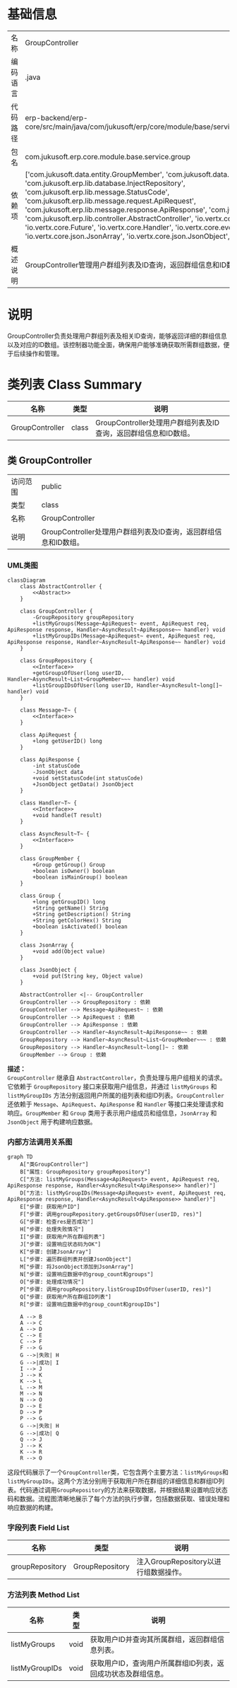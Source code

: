# 基础信息

|      |      |
|------|------|
| 名称 | GroupController |
| 编码语言 | .java |
| 代码路径 | erp-backend/erp-core/src/main/java/com/jukusoft/erp/core/module/base/service/group/GroupController.java |
| 包名 | com.jukusoft.erp.core.module.base.service.group |
| 依赖项 | ['com.jukusoft.data.entity.GroupMember', 'com.jukusoft.data.repository.GroupRepository', 'com.jukusoft.erp.lib.database.InjectRepository', 'com.jukusoft.erp.lib.message.StatusCode', 'com.jukusoft.erp.lib.message.request.ApiRequest', 'com.jukusoft.erp.lib.message.response.ApiResponse', 'com.jukusoft.erp.lib.route.Route', 'com.jukusoft.erp.lib.controller.AbstractController', 'io.vertx.core.AsyncResult', 'io.vertx.core.Future', 'io.vertx.core.Handler', 'io.vertx.core.eventbus.Message', 'io.vertx.core.json.JsonArray', 'io.vertx.core.json.JsonObject', 'java.util.List'] |
| 概述说明 | GroupController管理用户群组列表及ID查询，返回群组信息和ID数组。 |

# 说明

GroupController负责处理用户群组列表及相关ID查询，能够返回详细的群组信息以及对应的ID数组。该控制器功能全面，确保用户能够准确获取所需群组数据，便于后续操作和管理。

# 类列表 Class Summary

| 名称   | 类型  | 说明 |
|-------|------|-------------|
| GroupController | class | GroupController处理用户群组列表及ID查询，返回群组信息和ID数组。 |



## 类 GroupController

|      |      |
|------|------|
| 访问范围 | public |
| 类型 | class |
| 名称 | GroupController |
| 说明 | GroupController处理用户群组列表及ID查询，返回群组信息和ID数组。 |


### UML类图

```mermaid
classDiagram
    class AbstractController {
        <<Abstract>>
    }

    class GroupController {
        -GroupRepository groupRepository
        +listMyGroups(Message~ApiRequest~ event, ApiRequest req, ApiResponse response, Handler~AsyncResult~ApiResponse~~ handler) void
        +listMyGroupIDs(Message~ApiRequest~ event, ApiRequest req, ApiResponse response, Handler~AsyncResult~ApiResponse~~ handler) void
    }

    class GroupRepository {
        <<Interface>>
        +getGroupsOfUser(long userID, Handler~AsyncResult~List~GroupMember~~~ handler) void
        +listGroupIDsOfUser(long userID, Handler~AsyncResult~long[]~ handler) void
    }

    class Message~T~ {
        <<Interface>>
    }

    class ApiRequest {
        +long getUserID() long
    }

    class ApiResponse {
        -int statusCode
        -JsonObject data
        +void setStatusCode(int statusCode)
        +JsonObject getData() JsonObject
    }

    class Handler~T~ {
        <<Interface>>
        +void handle(T result)
    }

    class AsyncResult~T~ {
        <<Interface>>
    }

    class GroupMember {
        +Group getGroup() Group
        +boolean isOwner() boolean
        +boolean isMainGroup() boolean
    }

    class Group {
        +long getGroupID() long
        +String getName() String
        +String getDescription() String
        +String getColorHex() String
        +boolean isActivated() boolean
    }

    class JsonArray {
        +void add(Object value)
    }

    class JsonObject {
        +void put(String key, Object value)
    }

    AbstractController <|-- GroupController
    GroupController --> GroupRepository : 依赖
    GroupController --> Message~ApiRequest~ : 依赖
    GroupController --> ApiRequest : 依赖
    GroupController --> ApiResponse : 依赖
    GroupController --> Handler~AsyncResult~ApiResponse~~ : 依赖
    GroupRepository --> Handler~AsyncResult~List~GroupMember~~~ : 依赖
    GroupRepository --> Handler~AsyncResult~long[]~ : 依赖
    GroupMember --> Group : 依赖
```

**描述：**  
`GroupController` 继承自 `AbstractController`，负责处理与用户组相关的请求。它依赖于 `GroupRepository` 接口来获取用户组信息，并通过 `listMyGroups` 和 `listMyGroupIDs` 方法分别返回用户所属的组列表和组ID列表。`GroupController` 还依赖于 `Message`、`ApiRequest`、`ApiResponse` 和 `Handler` 等接口来处理请求和响应。`GroupMember` 和 `Group` 类用于表示用户组成员和组信息，`JsonArray` 和 `JsonObject` 用于构建响应数据。


### 内部方法调用关系图

```mermaid
graph TD
    A["类GroupController"]
    B["属性: GroupRepository groupRepository"]
    C["方法: listMyGroups(Message<ApiRequest> event, ApiRequest req, ApiResponse response, Handler<AsyncResult<ApiResponse>> handler)"]
    D["方法: listMyGroupIDs(Message<ApiRequest> event, ApiRequest req, ApiResponse response, Handler<AsyncResult<ApiResponse>> handler)"]
    E["步骤: 获取用户ID"]
    F["步骤: 调用groupRepository.getGroupsOfUser(userID, res)"]
    G["步骤: 检查res是否成功"]
    H["步骤: 处理失败情况"]
    I["步骤: 获取用户所在群组列表"]
    J["步骤: 设置响应状态码为OK"]
    K["步骤: 创建JsonArray"]
    L["步骤: 遍历群组列表并创建JsonObject"]
    M["步骤: 将JsonObject添加到JsonArray"]
    N["步骤: 设置响应数据中的group_count和groups"]
    O["步骤: 处理成功情况"]
    P["步骤: 调用groupRepository.listGroupIDsOfUser(userID, res)"]
    Q["步骤: 获取用户所在群组ID列表"]
    R["步骤: 设置响应数据中的group_count和groupIDs"]

    A --> B
    A --> C
    A --> D
    C --> E
    C --> F
    F --> G
    G -->|失败| H
    G -->|成功| I
    I --> J
    J --> K
    K --> L
    L --> M
    M --> N
    N --> O
    D --> E
    D --> P
    P --> G
    G -->|失败| H
    G -->|成功| Q
    Q --> J
    J --> K
    K --> R
    R --> O
```

这段代码展示了一个`GroupController`类，它包含两个主要方法：`listMyGroups`和`listMyGroupIDs`。这两个方法分别用于获取用户所在群组的详细信息和群组ID列表。代码通过调用`GroupRepository`的方法来获取数据，并根据结果设置响应状态码和数据。流程图清晰地展示了每个方法的执行步骤，包括数据获取、错误处理和响应数据的构建。

### 字段列表 Field List

| 名称  | 类型  | 说明 |
|-------|-------|------|
| groupRepository | GroupRepository | 注入GroupRepository以进行组数据操作。 |

### 方法列表 Method List

| 名称  | 类型  | 说明 |
|-------|-------|------|
| listMyGroups | void | 获取用户ID并查询其所属群组，返回群组信息列表。 |
| listMyGroupIDs | void | 获取用户ID，查询用户所属群组ID列表，返回成功状态及群组信息。 |




